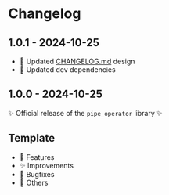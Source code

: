 # Changelog

## 1.0.1 - 2024-10-25

- 🔧 Updated [CHANGELOG.md](CHANGELOG.md) design
- 🔧 Updated dev dependencies

## 1.0.0 - 2024-10-25

✨ Official release of the `pipe_operator` library ✨

## Template

- 🚀 Features
- ✨ Improvements
- 🐞 Bugfixes
- 🔧 Others
